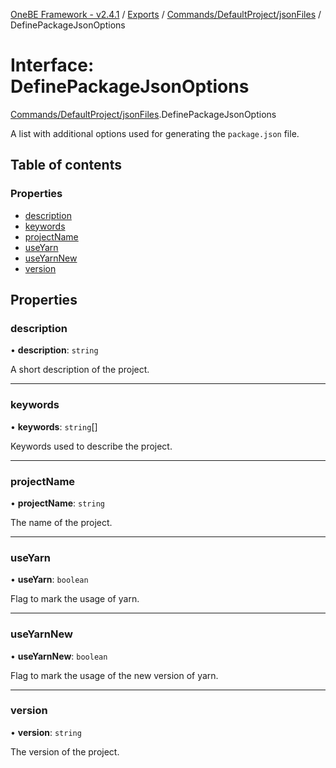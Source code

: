 [OneBE Framework - v2.4.1](../README.md) / [Exports](../modules.md) / [Commands/DefaultProject/jsonFiles](../modules/Commands_DefaultProject_jsonFiles.md) / DefinePackageJsonOptions

# Interface: DefinePackageJsonOptions

[Commands/DefaultProject/jsonFiles](../modules/Commands_DefaultProject_jsonFiles.md).DefinePackageJsonOptions

A list with additional options used for generating the `package.json` file.

## Table of contents

### Properties

- [description](Commands_DefaultProject_jsonFiles.DefinePackageJsonOptions.md#description)
- [keywords](Commands_DefaultProject_jsonFiles.DefinePackageJsonOptions.md#keywords)
- [projectName](Commands_DefaultProject_jsonFiles.DefinePackageJsonOptions.md#projectname)
- [useYarn](Commands_DefaultProject_jsonFiles.DefinePackageJsonOptions.md#useyarn)
- [useYarnNew](Commands_DefaultProject_jsonFiles.DefinePackageJsonOptions.md#useyarnnew)
- [version](Commands_DefaultProject_jsonFiles.DefinePackageJsonOptions.md#version)

## Properties

### description

• **description**: `string`

A short description of the project.

___

### keywords

• **keywords**: `string`[]

Keywords used to describe the project.

___

### projectName

• **projectName**: `string`

The name of the project.

___

### useYarn

• **useYarn**: `boolean`

Flag to mark the usage of yarn.

___

### useYarnNew

• **useYarnNew**: `boolean`

Flag to mark the usage of the new version of yarn.

___

### version

• **version**: `string`

The version of the project.

